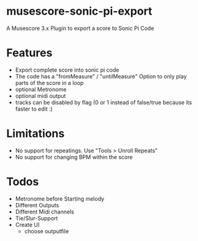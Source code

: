 # musescore-sonic-pi-export
A Musescore 3.x Plugin to export a score to Sonic Pi Code

# Features

- Export complete score into sonic pi code
- The code has a "fromMeasure" / "untilMeasure" Option to only play parts of the score in a loop
- optional Metronome
- optional midi output
- tracks can be disabled by flag (0 or 1 instead of false/true because its faster to edit :) 

# Limitations
- No support for repeatings. Use "Tools > Unroll Repeats"
- No support for changing BPM within the score

# Todos
- Metronome before Starting melody
- Different Outputs
- Different Midi channels
- Tie/Slur-Support
- Create UI
    - choose outputfile
